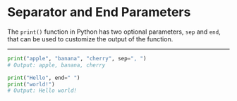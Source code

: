 # Separator and End Parameters

The `print()` function in Python has two optional parameters, `sep` and `end`, that can be used to customize the output of the function.

---

```python
print("apple", "banana", "cherry", sep=", ")
# Output: apple, banana, cherry

print("Hello", end=" ")
print("world!")
# Output: Hello world!
```
